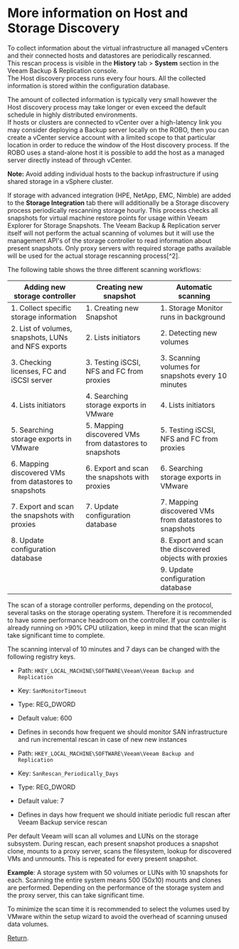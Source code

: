 # **More information on Host and Storage Discovery**

To collect information about the virtual infrastructure all managed vCenters and their connected hosts and datastores are periodically rescanned.   
This rescan process is visible in the **History** tab > **System** section in the Veeam Backup & Replication console.  
The Host discovery process runs every four hours. All the collected information is stored within the configuration database.


The amount of collected information is typically very small however the Host discovery process may take longer or even exceed the default schedule in highly distributed environments.  
If hosts or clusters are connected to vCenter over a high-latency link you may consider deploying a Backup server locally on the ROBO, then you can create a vCenter service account with a limited scope to that particular location in order to reduce the window of the Host discovery process. If the ROBO uses a stand-alone host it is possible to add the host as a managed server directly instead of through vCenter.  

**Note:** Avoid adding individual hosts to the backup infrastructure if using shared storage in a vSphere cluster.



If storage with advanced integration (HPE, NetApp, EMC, Nimble) are added to the **Storage Integration** tab there will additionally be a Storage discovery process periodically rescanning storage hourly. This process checks all snapshots for virtual machine restore points for usage within Veeam Explorer for Storage Snapshots. The Veeam Backup & Replication server itself will not perform the actual scanning of volumes but it will use the management API's of the storage controller to read information about present snapshots. Only proxy servers with required storage paths available will be used for the actual storage rescanning process[^2].


The following table shows the three different scanning workflows:

  | Adding new storage controller                       |  Creating new snapshot                              | Automatic scanning                                  |
  | ----------------------------------------------------|-----------------------------------------------------| ----------------------------------------------------|
  | 1. Collect specific storage information             |  1. Creating new Snapshot                           | 1. Storage Monitor runs in background               |
  | 2. List of volumes, snapshots, LUNs and NFS exports |  2. Lists initiators                                | 2. Detecting new volumes                            |
  | 3. Checking licenses, FC and iSCSI server           |  3. Testing iSCSI, NFS and FC from proxies          | 3. Scanning volumes for snapshots every 10 minutes  |
  | 4. Lists initiators                                 |  4. Searching storage exports in VMware             | 4. Lists initiators                                 |
  | 5. Searching storage exports in VMware              |  5. Mapping discovered VMs from datastores to snapshots  | 5. Testing iSCSI, NFS and FC from proxies           |
  | 6. Mapping discovered VMs from datastores to snapshots   |  6. Export and scan the snapshots with proxies      | 6. Searching storage exports in VMware              |
  | 7. Export and scan the snapshots with proxies       |  7. Update configuration database                   | 7. Mapping discovered VMs from datastores to snapshots   |
  | 8. Update configuration database                    |                                                     | 8. Export and scan the discovered objects with proxies |
  |                                                     |                                                     | 9. Update configuration database                            |

The scan of a storage controller performs, depending on the protocol,
several tasks on the storage operating system. Therefore it is
recommended to have some performance headroom on the controller. If your
controller is already running on >90% CPU utilization, keep in mind
that the scan might take significant time to complete.

The scanning interval of 10 minutes and 7 days can be changed with the following
registry keys.

-   Path: `HKEY_LOCAL_MACHINE\SOFTWARE\Veeam\Veeam Backup and Replication`
-   Key: `SanMonitorTimeout`
-   Type: REG_DWORD
-   Default value: 600
-   Defines in seconds how frequent we should monitor SAN infrastructure and
    run incremental rescan in case of new new instances


-   Path: `HKEY_LOCAL_MACHINE\SOFTWARE\Veeam\Veeam Backup and Replication`
-   Key: `SanRescan_Periodically_Days`
-   Type: REG_DWORD
-   Default value: 7
-   Defines in days how frequent we should initiate periodic full rescan after
    Veeam Backup service rescan

Per default Veeam will scan all volumes and LUNs on the storage
subsystem. During rescan, each present snapshot produces a snapshot
clone, mounts to a proxy server, scans the filesystem, lookup for
discovered VMs and unmounts. This is repeated for every present snapshot.

**Example**: A storage system with 50 volumes or LUNs with 10 snapshots for each.
Scanning the entire system means 500 (50x10) mounts and clones are
performed. Depending on the performance of
the storage system and the proxy server, this can take significant time.

To minimize the scan time it is recommended to select the volumes used
by VMware within the setup wizard to avoid the overhead of scanning
unused data volumes.














[Return](../Section_1/Host_and_Storage_Discovery.md).
